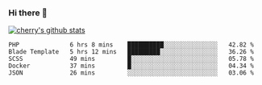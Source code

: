 ### Hi there 👋

<!--
**cherryred5959/cherryred5959** is a ✨ _special_ ✨ repository because its `README.md` (this file) appears on your GitHub profile.

Here are some ideas to get you started:

- 🔭 I’m currently working on ...
- 🌱 I’m currently learning ...
- 👯 I’m looking to collaborate on ...
- 🤔 I’m looking for help with ...
- 💬 Ask me about ...
- 📫 How to reach me: ...
- 😄 Pronouns: ...
- ⚡ Fun fact: ...
-->

[![cherry's github stats](https://github-readme-stats.vercel.app/api?username=cr-lgl&theme=dracula)](https://github.com/anuraghazra/github-readme-stats)

<!--START_SECTION:waka-->
```text
PHP              6 hrs 8 mins    ██████████░░░░░░░░░░░░░░░   42.82 % 
Blade Template   5 hrs 12 mins   █████████░░░░░░░░░░░░░░░░   36.26 % 
SCSS             49 mins         █░░░░░░░░░░░░░░░░░░░░░░░░   05.78 % 
Docker           37 mins         █░░░░░░░░░░░░░░░░░░░░░░░░   04.34 % 
JSON             26 mins         ░░░░░░░░░░░░░░░░░░░░░░░░░   03.06 %
```
<!--END_SECTION:waka-->
